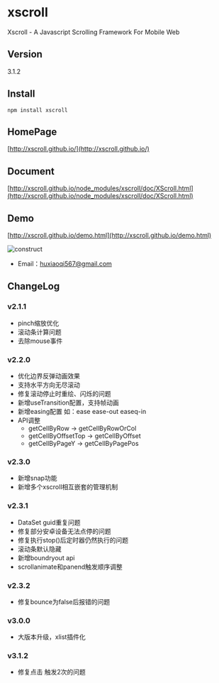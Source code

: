 
# xscroll

Xscroll - A Javascript Scrolling Framework For Mobile Web

## Version

3.1.2

## Install

```
npm install xscroll

```
## HomePage

[http://xscroll.github.io/](http://xscroll.github.io/)


## Document

[http://xscroll.github.io/node_modules/xscroll/doc/XScroll.html](http://xscroll.github.io/node_modules/xscroll/doc/XScroll.html)

## Demo

[http://xscroll.github.io/demo.html](http://xscroll.github.io/demo.html)

![construct](http://gtms04.alicdn.com/tps/i4/TB13LoRGVXXXXXmXpXX7yy27VXX-1414-1128.png_600x600.jpg)



 - Email：<huxiaoqi567@gmail.com>


## ChangeLog    

### v2.1.1
- pinch缩放优化
- 滚动条计算问题
- 去除mouse事件

### v2.2.0
- 优化边界反弹动画效果
- 支持水平方向无尽滚动
- 修复滚动停止时重绘、闪烁的问题
- 新增useTransition配置，支持帧动画
- 新增easing配置 如：ease ease-out easeq-in
- API调整 
    - getCellByRow -> getCellByRowOrCol
    - getCellByOffsetTop -> getCellByOffset
    - getCellByPageY -> getCellByPagePos


### v2.3.0
- 新增snap功能
- 新增多个xscroll相互嵌套的管理机制

### v2.3.1
- DataSet guid重复问题
- 修复部分安卓设备无法点停的问题
- 修复执行stop()后定时器仍然执行的问题
- 滚动条默认隐藏
- 新增boundryout api
- scrollanimate和panend触发顺序调整

### v2.3.2
- 修复bounce为false后报错的问题

### v3.0.0
- 大版本升级，xlist插件化

### v3.1.2
- 修复点击 触发2次的问题